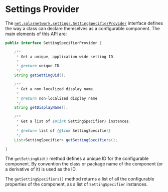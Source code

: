 # Settings Provider

The [`net.solarnetwork.settings.SettingSpecifierProvider`][SettingSpecifierProvider] interface defines the way a class can
declare themselves as a configurable component. The main elements of this API are:

```java
public interface SettingSpecifierProvider {

	/**
	 * Get a unique, application-wide setting ID.
	 *
	 * @return unique ID
	 */
	String getSettingUid();

	/**
	 * Get a non-localized display name.
	 *
	 * @return non-localized display name
	 */
	String getDisplayName();

	/**
	 * Get a list of {@link SettingSpecifier} instances.
	 *
	 * @return list of {@link SettingSpecifier}
	 */
	List<SettingSpecifier> getSettingSpecifiers();

}
```

The `getSettingUid()` method defines a unique ID for the configurable component. By convention the
class or package name of the component (or a derivative of it) is used as the ID.

The `getSettingSpecifiers()` method returns a list of all the configurable properties of the
component, as a list of `SettingSpecifier` instances.


[SettingSpecifierProvider]: https://javadoc.io/doc/net.solarnetwork.common/net.solarnetwork.common/latest/net/solarnetwork/settings/SettingSpecifierProvider.html
